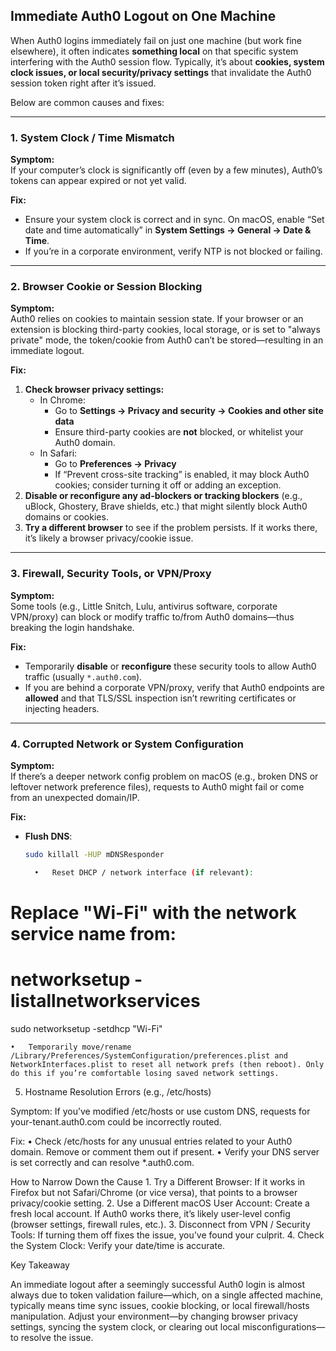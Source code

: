 ## Immediate Auth0 Logout on One Machine

When Auth0 logins immediately fail on just one machine (but work fine elsewhere), it often indicates **something local** on that specific system interfering with the Auth0 session flow. Typically, it’s about **cookies, system clock issues, or local security/privacy settings** that invalidate the Auth0 session token right after it’s issued.

Below are common causes and fixes:

---

### 1. System Clock / Time Mismatch

**Symptom:**  
If your computer’s clock is significantly off (even by a few minutes), Auth0’s tokens can appear expired or not yet valid.

**Fix:**  
- Ensure your system clock is correct and in sync. On macOS, enable “Set date and time automatically” in **System Settings → General → Date & Time**.  
- If you’re in a corporate environment, verify NTP is not blocked or failing.

---

### 2. Browser Cookie or Session Blocking

**Symptom:**  
Auth0 relies on cookies to maintain session state. If your browser or an extension is blocking third-party cookies, local storage, or is set to "always private" mode, the token/cookie from Auth0 can’t be stored—resulting in an immediate logout.

**Fix:**  
1. **Check browser privacy settings:**  
   - In Chrome:  
     - Go to **Settings → Privacy and security → Cookies and other site data**  
     - Ensure third-party cookies are **not** blocked, or whitelist your Auth0 domain.  
   - In Safari:  
     - Go to **Preferences → Privacy**  
     - If “Prevent cross-site tracking” is enabled, it may block Auth0 cookies; consider turning it off or adding an exception.
2. **Disable or reconfigure any ad-blockers or tracking blockers** (e.g., uBlock, Ghostery, Brave shields, etc.) that might silently block Auth0 domains or cookies.  
3. **Try a different browser** to see if the problem persists. If it works there, it’s likely a browser privacy/cookie issue.

---

### 3. Firewall, Security Tools, or VPN/Proxy

**Symptom:**  
Some tools (e.g., Little Snitch, Lulu, antivirus software, corporate VPN/proxy) can block or modify traffic to/from Auth0 domains—thus breaking the login handshake.

**Fix:**  
- Temporarily **disable** or **reconfigure** these security tools to allow Auth0 traffic (usually `*.auth0.com`).  
- If you are behind a corporate VPN/proxy, verify that Auth0 endpoints are **allowed** and that TLS/SSL inspection isn’t rewriting certificates or injecting headers.

---

### 4. Corrupted Network or System Configuration

**Symptom:**  
If there’s a deeper network config problem on macOS (e.g., broken DNS or leftover network preference files), requests to Auth0 might fail or come from an unexpected domain/IP.

**Fix:**  
- **Flush DNS**:
  ```bash
  sudo killall -HUP mDNSResponder

	•	Reset DHCP / network interface (if relevant):

# Replace "Wi-Fi" with the network service name from:
# networksetup -listallnetworkservices

sudo networksetup -setdhcp "Wi-Fi"


	•	Temporarily move/rename /Library/Preferences/SystemConfiguration/preferences.plist and NetworkInterfaces.plist to reset all network prefs (then reboot). Only do this if you’re comfortable losing saved network settings.

5. Hostname Resolution Errors (e.g., /etc/hosts)

Symptom:
If you’ve modified /etc/hosts or use custom DNS, requests for your-tenant.auth0.com could be incorrectly routed.

Fix:
	•	Check /etc/hosts for any unusual entries related to your Auth0 domain. Remove or comment them out if present.
	•	Verify your DNS server is set correctly and can resolve *.auth0.com.

How to Narrow Down the Cause
	1.	Try a Different Browser: If it works in Firefox but not Safari/Chrome (or vice versa), that points to a browser privacy/cookie setting.
	2.	Use a Different macOS User Account: Create a fresh local account. If Auth0 works there, it’s likely user-level config (browser settings, firewall rules, etc.).
	3.	Disconnect from VPN / Security Tools: If turning them off fixes the issue, you’ve found your culprit.
	4.	Check the System Clock: Verify your date/time is accurate.

Key Takeaway

An immediate logout after a seemingly successful Auth0 login is almost always due to token validation failure—which, on a single affected machine, typically means time sync issues, cookie blocking, or local firewall/hosts manipulation. Adjust your environment—by changing browser privacy settings, syncing the system clock, or clearing out local misconfigurations—to resolve the issue.


